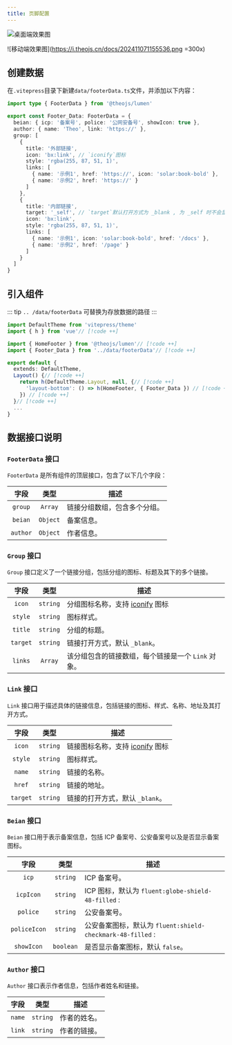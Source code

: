 ```yaml
---
title: 页脚配置
---
```


![桌面端效果图](https://i.theojs.cn/docs/202411071146149.png)

![移动端效果图](https://i.theojs.cn/docs/202411071155536.png =300x)

## 创建数据

在`.vitepress`目录下新建`data/footerData.ts`文件，并添加以下内容：

```ts [.vitepress/data/footerData.ts]
import type { FooterData } from '@theojs/lumen'

export const Footer_Data: FooterData = {
  beian: { icp: '备案号', police: '公网安备号', showIcon: true },
  author: { name: 'Theo', link: 'https://' },
  group: [
    {
      title: '外部链接',
      icon: 'bx:link', // `iconify`图标
      style: 'rgba(255, 87, 51, 1)',
      links: [
        { name: '示例1', href: 'https://', icon: 'solar:book-bold' },
        { name: '示例2', href: 'https://' }
      ]
    },
    {
      title: '内部链接',
      target: '_self', // `target`默认打开方式为 _blank , 为 _self 时不会显示外部链接图标
      icon: 'bx:link',
      style: 'rgba(255, 87, 51, 1)',
      links: [
        { name: '示例1', icon: 'solar:book-bold', href: '/docs' },
        { name: '示例2', href: '/page' }
      ]
    }
  ]
}
```

## 引入组件

::: tip
`.. /data/footerData` 可替换为存放数据的路径
:::

```ts [.vitepress/theme/index.ts]
import DefaultTheme from 'vitepress/theme'
import { h } from 'vue'// [!code ++]

import { HomeFooter } from '@theojs/lumen'// [!code ++]
import { Footer_Data } from '../data/footerData'// [!code ++]

export default {
  extends: DefaultTheme,
  Layout() {// [!code ++]
    return h(DefaultTheme.Layout, null, {// [!code ++]
      'layout-bottom': () => h(HomeFooter, { Footer_Data }) // [!code ++]
    }) // [!code ++]
  }// [!code ++]
  ...
}
```

## 数据接口说明

### `FooterData` 接口

`FooterData` 是所有组件的顶层接口，包含了以下几个字段：

|   字段   |   类型   | 描述                                                          |
| :------: | :------: | ------------------------------------------------------------- |
| `group`  | `Array`  | <Badge type="tip" text="可选" /> 链接分组数组，包含多个分组。 |
| `beian`  | `Object` | <Badge type="tip" text="可选" /> 备案信息。                   |
| `author` | `Object` | <Badge type="tip" text="可选" /> 作者信息。                   |

### `Group` 接口

`Group` 接口定义了一个链接分组，包括分组的图标、标题及其下的多个链接。

|   字段   |   类型   | 描述                                                                                                  |
| :------: | :------: | ----------------------------------------------------------------------------------------------------- |
|  `icon`  | `string` | <Badge type="tip" text="可选" /> 分组图标名称，支持 [iconify](https://icon-sets.iconify.design/) 图标 |
| `style`  | `string` | <Badge type="tip" text="可选" /> 图标样式。                                                           |
| `title`  | `string` | 分组的标题。                                                                                          |
| `target` | `string` | <Badge type="tip" text="可选" /> 链接打开方式，默认 `_blank`。                                        |
| `links`  | `Array`  | 该分组包含的链接数组，每个链接是一个 `Link` 对象。                                                    |

### `Link` 接口

`Link` 接口用于描述具体的链接信息，包括链接的图标、样式、名称、地址及其打开方式。

|   字段   |   类型   | 描述                                                                                                  |
| :------: | :------: | ----------------------------------------------------------------------------------------------------- |
|  `icon`  | `string` | <Badge type="tip" text="可选" /> 链接图标名称，支持 [iconify](https://icon-sets.iconify.design/) 图标 |
| `style`  | `string` | <Badge type="tip" text="可选" /> 图标样式。                                                           |
|  `name`  | `string` | 链接的名称。                                                                                          |
|  `href`  | `string` | 链接的地址。                                                                                          |
| `target` | `string` | <Badge type="tip" text="可选" /> 链接的打开方式，默认 `_blank`。                                      |

### `Beian` 接口

`Beian` 接口用于表示备案信息，包括 ICP 备案号、公安备案号以及是否显示备案图标。

|     字段     |   类型    | 描述                                                                                                                                                                |
| :----------: | :-------: | ------------------------------------------------------------------------------------------------------------------------------------------------------------------- |
|    `icp`     | `string`  | <Badge type="tip" text="可选" /> ICP 备案号。                                                                                                                       |
|  `icpIcon`   | `string`  | <Badge type="tip" text="可选" /> ICP 图标，默认为 `fluent:globe-shield-48-filled` : <iconify-icon icon="fluent:globe-shield-48-filled" ></iconify-icon>             |
|   `police`   | `string`  | <Badge type="tip" text="可选" /> 公安备案号。                                                                                                                       |
| `policeIcon` | `string`  | <Badge type="tip" text="可选" /> 公安备案图标，默认为 `fluent:shield-checkmark-48-filled` : <iconify-icon icon="fluent:shield-checkmark-48-filled" ></iconify-icon> |
|  `showIcon`  | `boolean` | <Badge type="tip" text="可选" /> 是否显示备案图标，默认 `false`。                                                                                                   |

### `Author` 接口

`Author` 接口表示作者信息，包括作者姓名和链接。

|  字段  |   类型   | 描述                                          |
| :----: | :------: | --------------------------------------------- |
| `name` | `string` | <Badge type="tip" text="可选" /> 作者的姓名。 |
| `link` | `string` | <Badge type="tip" text="可选" /> 作者的链接。 |
